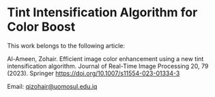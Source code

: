 # Tint Intensification Algorithm for Color Boost
This work belongs to the following article:


Al-Ameen, Zohair. Efficient image color enhancement using a new tint intensification algorithm. Journal of Real-Time Image Processing 20, 79 (2023). Springer
https://doi.org/10.1007/s11554-023-01334-3


Email: qizohair@uomosul.edu.iq
